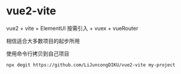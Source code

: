 # vue2-vite

vue2 + vite + ElementUI 按需引入 + vuex + vueRouter

相信适合大多数项目的起步所用

使用命令行拷贝到自己项目

`npx degit https://github.com/LiJuncongDIKU/vue2-vite my-project`